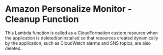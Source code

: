 # Amazon Personalize Monitor - Cleanup Function

This Lambda function is called as a CloudFormation custom resource when the application is deleted/uninstalled so that resources created dynamically by the application, such as CloudWatch alarms and SNS topics, are also deleted.
